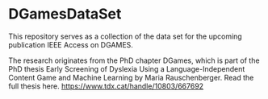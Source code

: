 # DGamesDataSet
This repository serves as a collection of the data set for the upcoming publication IEEE Access on DGAMES.

The research originates from the PhD chapter DGames, which is part of the PhD thesis Early Screening of Dyslexia Using a Language-Independent Content Game and Machine Learning by Maria Rauschenberger. Read the full thesis here. https://www.tdx.cat/handle/10803/667692

